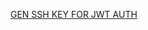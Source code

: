 [GEN SSH KEY FOR JWT AUTH](https://github.com/lexik/LexikJWTAuthenticationBundle/blob/master/Resources/doc/index.md#generate-the-ssh-keys)
